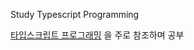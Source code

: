Study Typescript Programming

[타입스크립트 프로그래밍](http://www.yes24.com/Product/Goods/90265564) 을 주로 참조하며 공부
